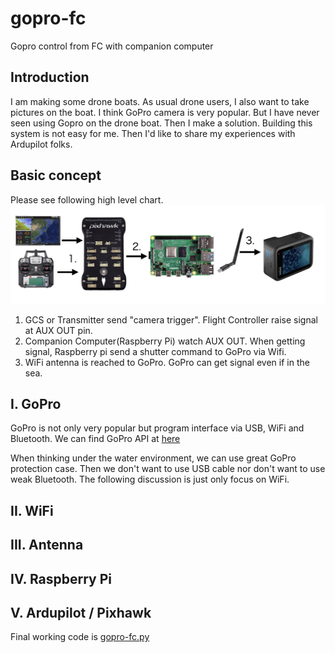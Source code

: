# gopro-fc
 Gopro control from FC with companion computer

 ## Introduction
 I am making some drone boats.
 As usual drone users, I also want to take pictures on the boat.
 I think GoPro camera is very popular.
 But I have never seen using Gopro on the drone boat.
 Then I make a solution. 
 Building this system is not easy for me. Then I'd like to share my experiences with Ardupilot folks.

 ## Basic concept
 Please see following high level chart.
 ![](/images/gopro-fc.png)

1. GCS or Transmitter send "camera trigger". Flight Controller raise signal at AUX OUT pin.
1. Companion Computer(Raspberry Pi) watch AUX OUT. When getting signal, Raspberry pi send a shutter command to GoPro via Wifi.
1. WiFi antenna is reached to GoPro. GoPro can get signal even if in the sea.

## I. GoPro
GoPro is not only very popular but program interface via USB, WiFi and Bluetooth. 
We can find GoPro API at [here](https://gopro.github.io/OpenGoPro/) 

When thinking under the water environment, we can use great GoPro protection case. Then we don't want to use USB cable nor don't want to use weak Bluetooth.
The following discussion is just only focus on WiFi.

## II. WiFi

## III. Antenna

## IV. Raspberry Pi

## V. Ardupilot / Pixhawk

Final working code is [gopro-fc.py](https://github.com/ttakao/gopro-fc/blob/main/gopro-fc.py)

